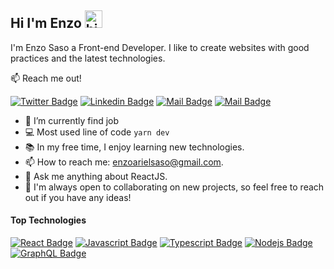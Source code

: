 ## Hi I'm Enzo <img src="https://user-images.githubusercontent.com/1303154/88677602-1635ba80-d120-11ea-84d8-d263ba5fc3c0.gif" width="28px" height="28px" alt="hi">

I'm Enzo Saso a Front-end Developer. I like to create websites with good practices and the latest technologies.

:mailbox: Reach me out!

[![Twitter Badge](https://img.shields.io/badge/-@enzosaso-1ca0f1?style=flat&labelColor=1ca0f1&logo=twitter&logoColor=white&link=https://twitter.com/enzosaso)](https://twitter.com/enzosaso) [![Linkedin Badge](https://img.shields.io/badge/-enzosaso-0e76a8?style=flat&labelColor=0e76a8&logo=linkedin&logoColor=white)](https://www.linkedin.com/in/enzosaso/) [![Mail Badge](https://img.shields.io/badge/-@enzosaso-e84393?style=flat&labelColor=e84393&logo=instagram&logoColor=white)](https://instagram.com/enzosaso) [![Mail Badge](https://img.shields.io/badge/-enzosaso-c0392b?style=flat&labelColor=c0392b&logo=gmail&logoColor=white)](mailto:enzoarielsaso@gmail.com)

- 🔭 I’m currently find job
- :computer: Most used line of code `yarn dev`
- 📚 In my free time, I enjoy learning new technologies.
- 📫 How to reach me: enzoarielsaso@gmail.com.
- 💬 Ask me anything about ReactJS.
- 🤝 I'm always open to collaborating on new projects, so feel free to reach out if you have any ideas!

#### Top Technologies

[![React Badge](https://img.shields.io/badge/-React-61DBFB?style=for-the-badge&labelColor=black&logo=react&logoColor=61DBFB)](#) [![Javascript Badge](https://img.shields.io/badge/-Javascript-F0DB4F?style=for-the-badge&labelColor=black&logo=javascript&logoColor=F0DB4F)](#) [![Typescript Badge](https://img.shields.io/badge/-Typescript-007acc?style=for-the-badge&labelColor=black&logo=typescript&logoColor=007acc)](#) [![Nodejs Badge](https://img.shields.io/badge/-Nodejs-3C873A?style=for-the-badge&labelColor=black&logo=node.js&logoColor=3C873A)](#) [![GraphQL Badge](https://img.shields.io/badge/-GraphQl-e535ab?style=for-the-badge&labelColor=black&logo=node.js&logoColor=e535ab)](#)
